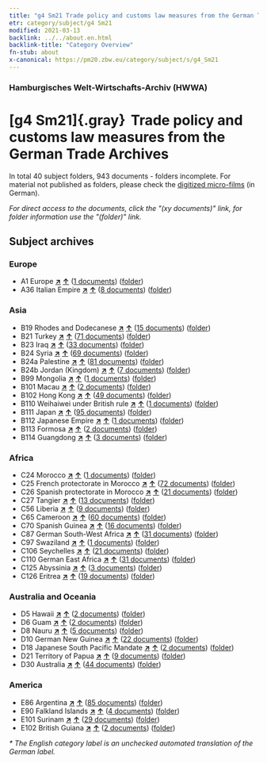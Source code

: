 ```yaml
---
title: "g4 Sm21 Trade policy and customs law measures from the German Trade Archives"
etr: category/subject/g4 Sm21
modified: 2021-03-13
backlink: ../../about.en.html
backlink-title: "Category Overview"
fn-stub: about
x-canonical: https://pm20.zbw.eu/category/subject/s/g4_Sm21
---
```


### Hamburgisches Welt-Wirtschafts-Archiv (HWWA)
# [g4 Sm21]{.gray}&#8201; Trade policy and customs law measures from the German Trade Archives&#160; 





In total 40 subject folders, 943 documents - folders incomplete.
For material not published as folders, please check the [digitized micro-films](/film/h1_sh.de.html) (in German).

_For direct access to the documents, click the "(xy documents)" link, for folder information use the "(folder)" link._

## Subject archives



### Europe

- A1 Europe [**&nearr;**](../../../geo/i/140892/about.en.html "Europe (all folders)") [**&uarr;**](../../../geo/about.en.html#A1 "Country category system") (<a href="https://pm20.zbw.eu/dfgview/sh/140892,144492" title="about: Europe : Trade policy and customs law measures from the German Trade Archives" target="_blank">1 documents</a>) ([folder](../../../../folder/sh/1408xx/140892/1444xx/144492/about.en.html))
- A36 Italian Empire [**&nearr;**](../../../geo/i/141012/about.en.html "Italian Empire (all folders)") [**&uarr;**](../../../geo/about.en.html#A36 "Country category system") (<a href="https://pm20.zbw.eu/dfgview/sh/141012,144492" title="about: Italian Empire : Trade policy and customs law measures from the German Trade Archives" target="_blank">8 documents</a>) ([folder](../../../../folder/sh/1410xx/141012/1444xx/144492/about.en.html))

### Asia

- B19 Rhodes and Dodecanese [**&nearr;**](../../../geo/i/141106/about.en.html "Rhodes and Dodecanese (all folders)") [**&uarr;**](../../../geo/about.en.html#B19 "Country category system") (<a href="https://pm20.zbw.eu/dfgview/sh/141106,144492" title="about: Rhodes and Dodecanese : Trade policy and customs law measures from the German Trade Archives" target="_blank">15 documents</a>) ([folder](../../../../folder/sh/1411xx/141106/1444xx/144492/about.en.html))
- B21 Turkey [**&nearr;**](../../../geo/i/141111/about.en.html "Turkey (all folders)") [**&uarr;**](../../../geo/about.en.html#B21 "Country category system") (<a href="https://pm20.zbw.eu/dfgview/sh/141111,144492" title="about: Turkey : Trade policy and customs law measures from the German Trade Archives" target="_blank">71 documents</a>) ([folder](../../../../folder/sh/1411xx/141111/1444xx/144492/about.en.html))
- B23 Iraq [**&nearr;**](../../../geo/i/141113/about.en.html "Iraq (all folders)") [**&uarr;**](../../../geo/about.en.html#B23 "Country category system") (<a href="https://pm20.zbw.eu/dfgview/sh/141113,144492" title="about: Iraq : Trade policy and customs law measures from the German Trade Archives" target="_blank">33 documents</a>) ([folder](../../../../folder/sh/1411xx/141113/1444xx/144492/about.en.html))
- B24 Syria [**&nearr;**](../../../geo/i/141114/about.en.html "Syria (all folders)") [**&uarr;**](../../../geo/about.en.html#B24 "Country category system") (<a href="https://pm20.zbw.eu/dfgview/sh/141114,144492" title="about: Syria : Trade policy and customs law measures from the German Trade Archives" target="_blank">69 documents</a>) ([folder](../../../../folder/sh/1411xx/141114/1444xx/144492/about.en.html))
- B24a Palestine [**&nearr;**](../../../geo/i/141115/about.en.html "Palestine (all folders)") [**&uarr;**](../../../geo/about.en.html#B24a "Country category system") (<a href="https://pm20.zbw.eu/dfgview/sh/141115,144492" title="about: Palestine : Trade policy and customs law measures from the German Trade Archives" target="_blank">81 documents</a>) ([folder](../../../../folder/sh/1411xx/141115/1444xx/144492/about.en.html))
- B24b Jordan (Kingdom) [**&nearr;**](../../../geo/i/141116/about.en.html "Jordan (Kingdom) (all folders)") [**&uarr;**](../../../geo/about.en.html#B24b "Country category system") (<a href="https://pm20.zbw.eu/dfgview/sh/141116,144492" title="about: Jordan (Kingdom) : Trade policy and customs law measures from the German Trade Archives" target="_blank">7 documents</a>) ([folder](../../../../folder/sh/1411xx/141116/1444xx/144492/about.en.html))
- B99 Mongolia [**&nearr;**](../../../geo/i/141261/about.en.html "Mongolia (all folders)") [**&uarr;**](../../../geo/about.en.html#B99 "Country category system") (<a href="https://pm20.zbw.eu/dfgview/sh/141261,144492" title="about: Mongolia : Trade policy and customs law measures from the German Trade Archives" target="_blank">1 documents</a>) ([folder](../../../../folder/sh/1412xx/141261/1444xx/144492/about.en.html))
- B101 Macau [**&nearr;**](../../../geo/i/141267/about.en.html "Macau (all folders)") [**&uarr;**](../../../geo/about.en.html#B101 "Country category system") (<a href="https://pm20.zbw.eu/dfgview/sh/141267,144492" title="about: Macau : Trade policy and customs law measures from the German Trade Archives" target="_blank">2 documents</a>) ([folder](../../../../folder/sh/1412xx/141267/1444xx/144492/about.en.html))
- B102 Hong Kong [**&nearr;**](../../../geo/i/141268/about.en.html "Hong Kong (all folders)") [**&uarr;**](../../../geo/about.en.html#B102 "Country category system") (<a href="https://pm20.zbw.eu/dfgview/sh/141268,144492" title="about: Hong Kong : Trade policy and customs law measures from the German Trade Archives" target="_blank">49 documents</a>) ([folder](../../../../folder/sh/1412xx/141268/1444xx/144492/about.en.html))
- B110 Weihaiwei under British rule [**&nearr;**](../../../geo/i/141271/about.en.html "Weihaiwei under British rule (all folders)") [**&uarr;**](../../../geo/about.en.html#B110 "Country category system") (<a href="https://pm20.zbw.eu/dfgview/sh/141271,144492" title="about: Weihaiwei under British rule : Trade policy and customs law measures from the German Trade Archives" target="_blank">1 documents</a>) ([folder](../../../../folder/sh/1412xx/141271/1444xx/144492/about.en.html))
- B111 Japan [**&nearr;**](../../../geo/i/141272/about.en.html "Japan (all folders)") [**&uarr;**](../../../geo/about.en.html#B111 "Country category system") (<a href="https://pm20.zbw.eu/dfgview/sh/141272,144492" title="about: Japan : Trade policy and customs law measures from the German Trade Archives" target="_blank">95 documents</a>) ([folder](../../../../folder/sh/1412xx/141272/1444xx/144492/about.en.html))
- B112 Japanese Empire [**&nearr;**](../../../geo/i/141273/about.en.html "Japanese Empire (all folders)") [**&uarr;**](../../../geo/about.en.html#B112 "Country category system") (<a href="https://pm20.zbw.eu/dfgview/sh/141273,144492" title="about: Japanese Empire : Trade policy and customs law measures from the German Trade Archives" target="_blank">1 documents</a>) ([folder](../../../../folder/sh/1412xx/141273/1444xx/144492/about.en.html))
- B113 Formosa [**&nearr;**](../../../geo/i/141274/about.en.html "Formosa (all folders)") [**&uarr;**](../../../geo/about.en.html#B113 "Country category system") (<a href="https://pm20.zbw.eu/dfgview/sh/141274,144492" title="about: Formosa : Trade policy and customs law measures from the German Trade Archives" target="_blank">2 documents</a>) ([folder](../../../../folder/sh/1412xx/141274/1444xx/144492/about.en.html))
- B114 Guangdong [**&nearr;**](../../../geo/i/141275/about.en.html "Guangdong (all folders)") [**&uarr;**](../../../geo/about.en.html#B114 "Country category system") (<a href="https://pm20.zbw.eu/dfgview/sh/141275,144492" title="about: Guangdong : Trade policy and customs law measures from the German Trade Archives" target="_blank">3 documents</a>) ([folder](../../../../folder/sh/1412xx/141275/1444xx/144492/about.en.html))

### Africa

- C24 Morocco [**&nearr;**](../../../geo/i/141356/about.en.html "Morocco (all folders)") [**&uarr;**](../../../geo/about.en.html#C24 "Country category system") (<a href="https://pm20.zbw.eu/dfgview/sh/141356,144492" title="about: Morocco : Trade policy and customs law measures from the German Trade Archives" target="_blank">1 documents</a>) ([folder](../../../../folder/sh/1413xx/141356/1444xx/144492/about.en.html))
- C25 French protectorate in Morocco [**&nearr;**](../../../geo/i/141358/about.en.html "French protectorate in Morocco (all folders)") [**&uarr;**](../../../geo/about.en.html#C25 "Country category system") (<a href="https://pm20.zbw.eu/dfgview/sh/141358,144492" title="about: French protectorate in Morocco : Trade policy and customs law measures from the German Trade Archives" target="_blank">72 documents</a>) ([folder](../../../../folder/sh/1413xx/141358/1444xx/144492/about.en.html))
- C26 Spanish protectorate in Morocco [**&nearr;**](../../../geo/i/141359/about.en.html "Spanish protectorate in Morocco (all folders)") [**&uarr;**](../../../geo/about.en.html#C26 "Country category system") (<a href="https://pm20.zbw.eu/dfgview/sh/141359,144492" title="about: Spanish protectorate in Morocco : Trade policy and customs law measures from the German Trade Archives" target="_blank">21 documents</a>) ([folder](../../../../folder/sh/1413xx/141359/1444xx/144492/about.en.html))
- C27 Tangier [**&nearr;**](../../../geo/i/141360/about.en.html "Tangier (all folders)") [**&uarr;**](../../../geo/about.en.html#C27 "Country category system") (<a href="https://pm20.zbw.eu/dfgview/sh/141360,144492" title="about: Tangier : Trade policy and customs law measures from the German Trade Archives" target="_blank">13 documents</a>) ([folder](../../../../folder/sh/1413xx/141360/1444xx/144492/about.en.html))
- C56 Liberia [**&nearr;**](../../../geo/i/141405/about.en.html "Liberia (all folders)") [**&uarr;**](../../../geo/about.en.html#C56 "Country category system") (<a href="https://pm20.zbw.eu/dfgview/sh/141405,144492" title="about: Liberia : Trade policy and customs law measures from the German Trade Archives" target="_blank">9 documents</a>) ([folder](../../../../folder/sh/1414xx/141405/1444xx/144492/about.en.html))
- C65 Cameroon [**&nearr;**](../../../geo/i/141410/about.en.html "Cameroon (all folders)") [**&uarr;**](../../../geo/about.en.html#C65 "Country category system") (<a href="https://pm20.zbw.eu/dfgview/sh/141410,144492" title="about: Cameroon : Trade policy and customs law measures from the German Trade Archives" target="_blank">60 documents</a>) ([folder](../../../../folder/sh/1414xx/141410/1444xx/144492/about.en.html))
- C70 Spanish Guinea [**&nearr;**](../../../geo/i/141412/about.en.html "Spanish Guinea (all folders)") [**&uarr;**](../../../geo/about.en.html#C70 "Country category system") (<a href="https://pm20.zbw.eu/dfgview/sh/141412,144492" title="about: Spanish Guinea : Trade policy and customs law measures from the German Trade Archives" target="_blank">16 documents</a>) ([folder](../../../../folder/sh/1414xx/141412/1444xx/144492/about.en.html))
- C87 German South-West Africa [**&nearr;**](../../../geo/i/141450/about.en.html "German South-West Africa (all folders)") [**&uarr;**](../../../geo/about.en.html#C87 "Country category system") (<a href="https://pm20.zbw.eu/dfgview/sh/141450,144492" title="about: German South-West Africa : Trade policy and customs law measures from the German Trade Archives" target="_blank">31 documents</a>) ([folder](../../../../folder/sh/1414xx/141450/1444xx/144492/about.en.html))
- C97 Swaziland [**&nearr;**](../../../geo/i/141461/about.en.html "Swaziland (all folders)") [**&uarr;**](../../../geo/about.en.html#C97 "Country category system") (<a href="https://pm20.zbw.eu/dfgview/sh/141461,144492" title="about: Swaziland : Trade policy and customs law measures from the German Trade Archives" target="_blank">1 documents</a>) ([folder](../../../../folder/sh/1414xx/141461/1444xx/144492/about.en.html))
- C106 Seychelles [**&nearr;**](../../../geo/i/141470/about.en.html "Seychelles (all folders)") [**&uarr;**](../../../geo/about.en.html#C106 "Country category system") (<a href="https://pm20.zbw.eu/dfgview/sh/141470,144492" title="about: Seychelles : Trade policy and customs law measures from the German Trade Archives" target="_blank">21 documents</a>) ([folder](../../../../folder/sh/1414xx/141470/1444xx/144492/about.en.html))
- C110 German East Africa [**&nearr;**](../../../geo/i/141471/about.en.html "German East Africa (all folders)") [**&uarr;**](../../../geo/about.en.html#C110 "Country category system") (<a href="https://pm20.zbw.eu/dfgview/sh/141471,144492" title="about: German East Africa : Trade policy and customs law measures from the German Trade Archives" target="_blank">31 documents</a>) ([folder](../../../../folder/sh/1414xx/141471/1444xx/144492/about.en.html))
- C125 Abyssinia [**&nearr;**](../../../geo/i/141482/about.en.html "Abyssinia (all folders)") [**&uarr;**](../../../geo/about.en.html#C125 "Country category system") (<a href="https://pm20.zbw.eu/dfgview/sh/141482,144492" title="about: Abyssinia : Trade policy and customs law measures from the German Trade Archives" target="_blank">3 documents</a>) ([folder](../../../../folder/sh/1414xx/141482/1444xx/144492/about.en.html))
- C126 Eritrea [**&nearr;**](../../../geo/i/141483/about.en.html "Eritrea (all folders)") [**&uarr;**](../../../geo/about.en.html#C126 "Country category system") (<a href="https://pm20.zbw.eu/dfgview/sh/141483,144492" title="about: Eritrea : Trade policy and customs law measures from the German Trade Archives" target="_blank">19 documents</a>) ([folder](../../../../folder/sh/1414xx/141483/1444xx/144492/about.en.html))

### Australia and Oceania

- D5 Hawaii [**&nearr;**](../../../geo/i/141595/about.en.html "Hawaii (all folders)") [**&uarr;**](../../../geo/about.en.html#D5 "Country category system") (<a href="https://pm20.zbw.eu/dfgview/sh/141595,144492" title="about: Hawaii : Trade policy and customs law measures from the German Trade Archives" target="_blank">2 documents</a>) ([folder](../../../../folder/sh/1415xx/141595/1444xx/144492/about.en.html))
- D6 Guam [**&nearr;**](../../../geo/i/141598/about.en.html "Guam (all folders)") [**&uarr;**](../../../geo/about.en.html#D6 "Country category system") (<a href="https://pm20.zbw.eu/dfgview/sh/141598,144492" title="about: Guam : Trade policy and customs law measures from the German Trade Archives" target="_blank">2 documents</a>) ([folder](../../../../folder/sh/1415xx/141598/1444xx/144492/about.en.html))
- D8 Nauru [**&nearr;**](../../../geo/i/141599/about.en.html "Nauru (all folders)") [**&uarr;**](../../../geo/about.en.html#D8 "Country category system") (<a href="https://pm20.zbw.eu/dfgview/sh/141599,144492" title="about: Nauru : Trade policy and customs law measures from the German Trade Archives" target="_blank">5 documents</a>) ([folder](../../../../folder/sh/1415xx/141599/1444xx/144492/about.en.html))
- D10 German New Guinea [**&nearr;**](../../../geo/i/141601/about.en.html "German New Guinea (all folders)") [**&uarr;**](../../../geo/about.en.html#D10 "Country category system") (<a href="https://pm20.zbw.eu/dfgview/sh/141601,144492" title="about: German New Guinea : Trade policy and customs law measures from the German Trade Archives" target="_blank">22 documents</a>) ([folder](../../../../folder/sh/1416xx/141601/1444xx/144492/about.en.html))
- D18 Japanese South Pacific Mandate [**&nearr;**](../../../geo/i/141618/about.en.html "Japanese South Pacific Mandate (all folders)") [**&uarr;**](../../../geo/about.en.html#D18 "Country category system") (<a href="https://pm20.zbw.eu/dfgview/sh/141618,144492" title="about: Japanese South Pacific Mandate : Trade policy and customs law measures from the German Trade Archives" target="_blank">2 documents</a>) ([folder](../../../../folder/sh/1416xx/141618/1444xx/144492/about.en.html))
- D21 Territory of Papua [**&nearr;**](../../../geo/i/141620/about.en.html "Territory of Papua (all folders)") [**&uarr;**](../../../geo/about.en.html#D21 "Country category system") (<a href="https://pm20.zbw.eu/dfgview/sh/141620,144492" title="about: Territory of Papua : Trade policy and customs law measures from the German Trade Archives" target="_blank">9 documents</a>) ([folder](../../../../folder/sh/1416xx/141620/1444xx/144492/about.en.html))
- D30 Australia [**&nearr;**](../../../geo/i/141621/about.en.html "Australia (all folders)") [**&uarr;**](../../../geo/about.en.html#D30 "Country category system") (<a href="https://pm20.zbw.eu/dfgview/sh/141621,144492" title="about: Australia : Trade policy and customs law measures from the German Trade Archives" target="_blank">44 documents</a>) ([folder](../../../../folder/sh/1416xx/141621/1444xx/144492/about.en.html))

### America

- E86 Argentina [**&nearr;**](../../../geo/i/141692/about.en.html "Argentina (all folders)") [**&uarr;**](../../../geo/about.en.html#E86 "Country category system") (<a href="https://pm20.zbw.eu/dfgview/sh/141692,144492" title="about: Argentina : Trade policy and customs law measures from the German Trade Archives" target="_blank">85 documents</a>) ([folder](../../../../folder/sh/1416xx/141692/1444xx/144492/about.en.html))
- E90 Falkland Islands [**&nearr;**](../../../geo/i/141694/about.en.html "Falkland Islands (all folders)") [**&uarr;**](../../../geo/about.en.html#E90 "Country category system") (<a href="https://pm20.zbw.eu/dfgview/sh/141694,144492" title="about: Falkland Islands : Trade policy and customs law measures from the German Trade Archives" target="_blank">4 documents</a>) ([folder](../../../../folder/sh/1416xx/141694/1444xx/144492/about.en.html))
- E101 Surinam [**&nearr;**](../../../geo/i/141699/about.en.html "Surinam (all folders)") [**&uarr;**](../../../geo/about.en.html#E101 "Country category system") (<a href="https://pm20.zbw.eu/dfgview/sh/141699,144492" title="about: Surinam : Trade policy and customs law measures from the German Trade Archives" target="_blank">29 documents</a>) ([folder](../../../../folder/sh/1416xx/141699/1444xx/144492/about.en.html))
- E102 British Guiana [**&nearr;**](../../../geo/i/141700/about.en.html "British Guiana (all folders)") [**&uarr;**](../../../geo/about.en.html#E102 "Country category system") (<a href="https://pm20.zbw.eu/dfgview/sh/141700,144492" title="about: British Guiana : Trade policy and customs law measures from the German Trade Archives" target="_blank">2 documents</a>) ([folder](../../../../folder/sh/1417xx/141700/1444xx/144492/about.en.html))


_* The English category label is an unchecked automated translation of the German label._

